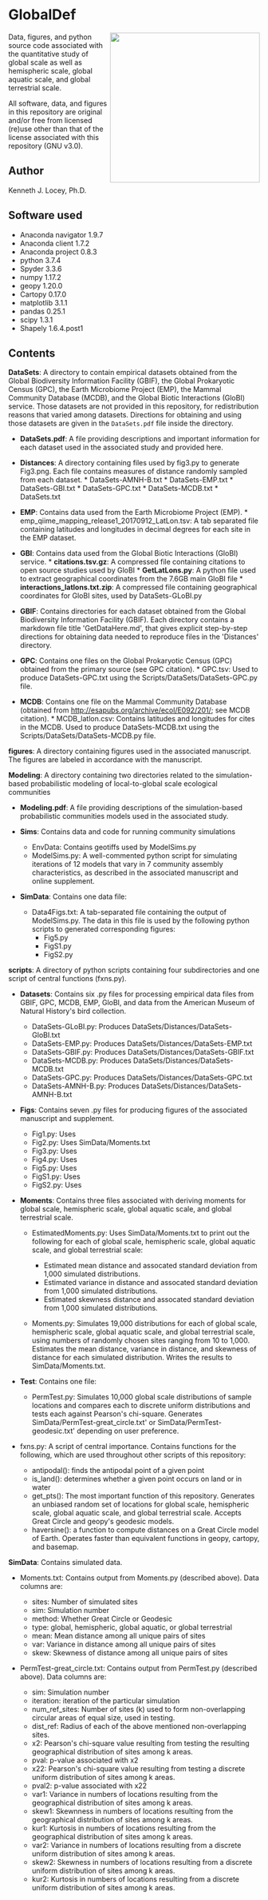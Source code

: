 # GlobalDef

<img src="https://upload.wikimedia.org/wikipedia/commons/d/db/Nasa_blue_marble.jpg" align="right" width="300" height="300"/>

Data, figures, and python source code associated with the quantitative study of global scale as well as hemispheric scale, global aquatic scale, and global terrestrial scale.

All software, data, and figures in this repository are original and/or free from licensed (re)use other than that of the license associated with this repository (GNU v3.0).

## Author
Kenneth J. Locey, Ph.D.

## Software used
* Anaconda navigator 1.9.7
* Anaconda client 1.7.2
* Anaconda project 0.8.3
* python 3.7.4
* Spyder 3.3.6
* numpy 1.17.2
* geopy 1.20.0
* Cartopy 0.17.0
* matplotlib 3.1.1
* pandas 0.25.1
* scipy 1.3.1
* Shapely 1.6.4.post1

## Contents

**DataSets**: A directory to contain empirical datasets obtained from the Global Biodiversity Information Facility (GBIF), the Global Prokaryotic Census (GPC), the Earth Microbiome Project (EMP), the Mammal Community Database (MCDB), and the Global Biotic Interactions (GloBI) service. Those datasets are not provided in this repository, for redistribution reasons that varied among datasets. Directions for obtaining and using those datasets are given in the `DataSets.pdf` file inside the directory.

* **DataSets.pdf**: A file providing descriptions and important information for each dataset used in the associated study and provided here.
* **Distances**: A directory containing files used by fig3.py to generate Fig3.png. Each file contains measures of distance randomly sampled from each dataset.
		* DataSets-AMNH-B.txt
		* DataSets-EMP.txt
		* DataSets-GBI.txt
		* DataSets-GPC.txt
		* DataSets-MCDB.txt
		* DataSets.txt
* **EMP**: Contains data used from the Earth Microbiome Project (EMP).
		* emp\_qiime\_mapping\_release1\_20170912_LatLon.tsv: A tab separated file containing latitudes and longitudes in decimal degrees for each site in the EMP dataset. 
* **GBI**: Contains data used from the Global Biotic Interactions (GloBI) service.
		* **citations.tsv.gz**: A compressed file containing citations to open source studies used by GloBI
		* **GetLatLons.py**: A python file used to extract geographical coordinates from the 7.6GB main GloBI file
		* **interactions_latlons.txt.zip**: A compressed file containing geographical coordinates for GloBI sites, used by DataSets-GLoBI.py
		
* **GBIF**: Contains directories for each dataset obtained from the Global Biodiversity Information Facility (GBIF). Each directory contains a markdown file title 'GetDataHere.md', that gives explicit step-by-step directions for obtaining data needed to reproduce files in the 'Distances' directory. 
* **GPC**: Contains one files on the Global Prokaryotic Census (GPC) obtained from the primary source (see GPC citation).
		* GPC.tsv: Used to produce DataSets-GPC.txt using the Scripts/DataSets/DataSets-GPC.py file.	 
* **MCDB**: Contains one file on the Mammal Community Database (obtained from http://esapubs.org/archive/ecol/E092/201/; see MCDB citation).
		*  MCDB_latlon.csv: Contains latitudes and longitudes for cites in the MCDB. Used to produce DataSets-MCDB.txt using the Scripts/DataSets/DataSets-MCDB.py file.

**figures**: A directory containing figures used in the associated manuscript. The figures are labeled in accordance with the manuscript. 


**Modeling**: A directory containing two directories related to the simulation-based probabilistic modeling of local-to-global scale ecological communities

* **Modeling.pdf**: A file providing descriptions of the simulation-based probabilistic communities models used in the associated study.

* **Sims**: Contains data and code for running community simulations
	* EnvData: Contains geotiffs used by ModelSims.py
	* ModelSims.py: A well-commented python script for simulating iterations of 12 models that vary in 7 community assembly characteristics, as described in the associated manuscript and online supplement.  
* **SimData**: Contains one data file:
	* Data4Figs.txt: A tab-separated file containing the output of ModelSims.py. The data in this file is used by the following python scripts to generated corresponding figures: 
		* Fig5.py
		* FigS1.py
		* FigS2.py  
	


**scripts**: A directory of python scripts containing four subdirectories and one script of central functions (fxns.py). 

* **Datasets**: Contains six .py files for processing empirical data files from GBIF, GPC, MCDB, EMP, GloBI, and data from the American Museum of Natural History's bird collection.
	* DataSets-GLoBI.py: Produces DataSets/Distances/DataSets-GloBI.txt
	* DataSets-EMP.py: Produces DataSets/Distances/DataSets-EMP.txt
	* DataSets-GBIF.py: Produces DataSets/Distances/DataSets-GBIF.txt
	* DataSets-MCDB.py: Produces DataSets/Distances/DataSets-MCDB.txt
	* DataSets-GPC.py: Produces DataSets/Distances/DataSets-GPC.txt
	* DataSets-AMNH-B.py: Produces DataSets/Distances/DataSets-AMNH-B.txt
	
* **Figs**: Contains seven .py files for producing figures of the associated manuscript and supplement.
	* Fig1.py: Uses
	* Fig2.py: Uses SimData/Moments.txt
	* Fig3.py: Uses
	* Fig4.py: Uses
	* Fig5.py: Uses
	* FigS1.py: Uses
	* FigS2.py: Uses
	
* **Moments**: Contains three files associated with deriving moments for global scale, hemispheric scale, global aquatic scale, and global terrestrial scale.

	* EstimatedMoments.py: Uses SimData/Moments.txt to print out the following for each of global scale, hemispheric scale, global aquatic scale, and global terrestrial scale:
		* Estimated mean distance and assocated standard deviation from 1,000 simulated distributions.
		* Estimated variance in distance and assocated standard deviation from 1,000 simulated distributions.
		* Estimated skewness distance and assocated standard deviation from 1,000 simulated distributions.
		
	* Moments.py: Simulates 19,000 distributions for each of global scale, hemispheric scale, global aquatic scale, and global terrestrial scale, using numbers of randomly chosen sites ranging from 10 to 1,000. Estimates the mean distance, variance in distance, and skewness of distance for each simulated distribution. Writes the results to SimData/Moments.txt.
	 
* **Test**: Contains one file:
	* PermTest.py: Simulates 10,000 global scale distributions of sample locations and compares each to discrete uniform distributions and tests each against Pearson's chi-square. Generates SimData/PermTest-great_circle.txt' or SimData/PermTest-geodesic.txt' depending on user preference.
	
* fxns.py: A script of central importance. Contains functions for the following, which are used throughout other scripts of this repository:
	*  antipodal(): finds the antipodal point of a given point
	*  is_land(): determines whether a given point occurs on land or in water
	*  get_pts(): The most important function of this repository. Generates an unbiased random set of locations for global scale, hemispheric scale, global aquatic scale, and global terrestrial scale. Accepts Great Circle and geopy's geodesic models. 
	*  haversine(): a function to compute distances on a Great Circle model of Earth. Operates faster than equivalent functions in geopy, cartopy, and basemap.


**SimData**: Contains simulated data.

* Moments.txt: Contains output from Moments.py (described above). Data columns are:
	* sites: Number of simulated sites
	* sim: Simulation number
	* method: Whether Great Circle or Geodesic
	* type: global, hemispheric, global aquatic, or global terrestrial
	* mean: Mean distance among all unique pairs of sites
	* var: Variance in distance among all unique pairs of sites
	* skew: Skewness of distance among all unique pairs of sites

* PermTest-great_circle.txt: Contains output from PermTest.py (described above). Data columns are:
	* sim: Simulation number
	* iteration: iteration of the particular simulation
	* num\_ref\_sites: Number of sites (k) used to form non-overlapping circular areas of equal size, used in testing.
	* dist_ref: Radius of each of the above mentioned non-overlapping sites.
	* x2: Pearson's chi-square value resulting from testing the resulting geographical distribution of sites among k areas.
	* pval: p-value associated with x2
	* x22: Pearson's chi-square value resulting from testing a discrete uniform distribution of sites among k areas. 
	* pval2: p-value associated with x22 
	* var1: Variance in numbers of locations resulting from the geographical distribution of sites among k areas.
	* skew1: Skewnness in numbers of locations resulting from the geographical distribution of sites among k areas. 
	* kur1: Kurtosis in numbers of locations resulting from the geographical distribution of sites among k areas.
	* var2: Variance in numbers of locations resulting from a discrete uniform distribution of sites among k areas.
	* skew2: Skewness in numbers of locations resulting from a discrete uniform distribution of sites among k areas. 
	* kur2: Kurtosis in numbers of locations resulting from a discrete uniform distribution of sites among k areas.





